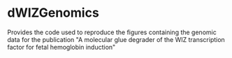 # dWIZGenomics
Provides the code used to reproduce the figures containing the genomic data for the publication "A molecular glue degrader of the WIZ transcription factor for fetal hemoglobin induction"
